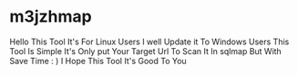 # m3jzhmap
Hello This Tool It's For Linux Users I well Update it To Windows Users  This Tool Is Simple It's Only put Your  Target Url To  Scan It In sqlmap But With Save Time : ) I Hope This Tool It's Good To You 
